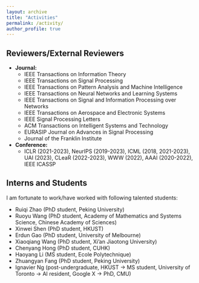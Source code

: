 ```yaml
---
layout: archive
title: "Activities"
permalink: /activity/
author_profile: true
---
```


Reviewers/External Reviewers
---
* **Journal:** 
    * IEEE Transactions on Information Theory
    * IEEE Transactions on Signal Processing 
    * IEEE Transactions on Pattern Analysis and Machine Intelligence
    * IEEE Transactions on Neural Networks and Learning Systems
    * IEEE Transactions on Signal and Information Processing over Networks
    * IEEE Transactions on Aerospace and Electronic Systems
    * IEEE Signal Processing Letters
    * ACM Transactions on Intelligent Systems and Technology
    * EURASIP Journal on Advances in Signal Processing
    * Journal of the Franklin Institute
* **Conference:** 
    * ICLR (2021-2023), NeurIPS (2019-2023), ICML (2018, 2021-2023), UAI (2023), CLeaR (2022-2023), WWW (2022), AAAI (2020-2022), IEEE ICASSP

Interns and Students 
---
I am fortunate to work/have worked with following talented students:

* Ruiqi Zhao (PhD student, Peking University)
* Ruoyu Wang (PhD student, Academy of Mathematics and Systems Science, Chinese Academy of Sciences)
* Xinwei Shen (PhD student, HKUST)
* Erdun Gao (PhD student, University of Melbourne)
* Xiaoqiang Wang (PhD student, Xi’an Jiaotong University)
* Chenyang Hong (PhD student, CUHK)
* Haoyang Li (MS student, Ecole Polytechnique)
* Zhuangyan Fang (PhD student, Peking University)
* Ignavier Ng (post-undergraduate, HKUST -> MS student, University of Toronto -> AI resident, Google X -> PhD, CMU)
